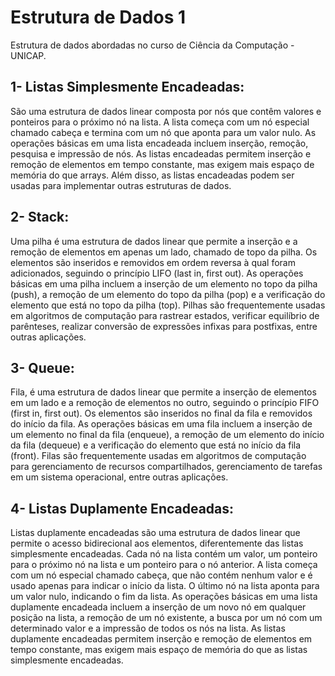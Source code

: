 # Estrutura de Dados 1
Estrutura de dados abordadas no curso de Ciência da Computação - UNICAP.

## 1- Listas Simplesmente Encadeadas:
  São uma estrutura de dados linear composta por nós que contêm valores e ponteiros para o próximo nó na lista. A lista começa com um nó especial chamado cabeça e termina com um nó que aponta para um valor nulo. As operações básicas em uma lista encadeada incluem inserção, remoção, pesquisa e impressão de nós. As listas encadeadas permitem inserção e remoção de elementos em tempo constante, mas exigem mais espaço de memória do que arrays. Além disso, as listas encadeadas podem ser usadas para implementar outras estruturas de dados.

## 2- Stack:
  Uma pilha é uma estrutura de dados linear que permite a inserção e a remoção de elementos em apenas um lado, chamado de topo da pilha. Os elementos são inseridos e removidos em ordem reversa à qual foram adicionados, seguindo o princípio LIFO (last in, first out). As operações básicas em uma pilha incluem a inserção de um elemento no topo da pilha (push), a remoção de um elemento do topo da pilha (pop) e a verificação do elemento que está no topo da pilha (top). Pilhas são frequentemente usadas em algoritmos de computação para rastrear estados, verificar equilíbrio de parênteses, realizar conversão de expressões infixas para postfixas, entre outras aplicações.
  
## 3- Queue:
  Fila, é uma estrutura de dados linear que permite a inserção de elementos em um lado e a remoção de elementos no outro, seguindo o princípio FIFO (first in, first out). Os elementos são inseridos no final da fila e removidos do início da fila. As operações básicas em uma fila incluem a inserção de um elemento no final da fila (enqueue), a remoção de um elemento do início da fila (dequeue) e a verificação do elemento que está no início da fila (front). Filas são frequentemente usadas em algoritmos de computação para gerenciamento de recursos compartilhados, gerenciamento de tarefas em um sistema operacional, entre outras aplicações.

## 4- Listas Duplamente Encadeadas:
  Listas duplamente encadeadas são uma estrutura de dados linear que permite o acesso bidirecional aos elementos, diferentemente das listas simplesmente encadeadas. Cada nó na lista contém um valor, um ponteiro para o próximo nó na lista e um ponteiro para o nó anterior. A lista começa com um nó especial chamado cabeça, que não contém nenhum valor e é usado apenas para indicar o início da lista. O último nó na lista aponta para um valor nulo, indicando o fim da lista. As operações básicas em uma lista duplamente encadeada incluem a inserção de um novo nó em qualquer posição na lista, a remoção de um nó existente, a busca por um nó com um determinado valor e a impressão de todos os nós na lista. As listas duplamente encadeadas permitem inserção e remoção de elementos em tempo constante, mas exigem mais espaço de memória do que as listas simplesmente encadeadas.
